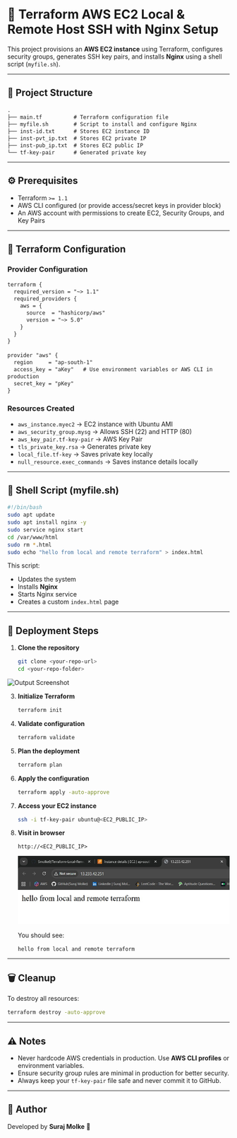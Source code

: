 # 🚀 Terraform AWS EC2 Local & Remote Host SSH with Nginx Setup

This project provisions an **AWS EC2 instance** using Terraform, configures security groups, generates SSH key pairs, and installs **Nginx** using a shell script (`myfile.sh`).

---

## 📂 Project Structure

```
.
├── main.tf          # Terraform configuration file
├── myfile.sh        # Script to install and configure Nginx
├── inst-id.txt      # Stores EC2 instance ID
├── inst-pvt_ip.txt  # Stores EC2 private IP
├── inst-pub_ip.txt  # Stores EC2 public IP
└── tf-key-pair      # Generated private key
```

---

## ⚙️ Prerequisites

- Terraform `>= 1.1`
- AWS CLI configured (or provide access/secret keys in provider block)
- An AWS account with permissions to create EC2, Security Groups, and Key Pairs

---

## 📜 Terraform Configuration

### **Provider Configuration**
```hcl
terraform {
  required_version = "~> 1.1"
  required_providers {
    aws = {
      source  = "hashicorp/aws"
      version = "~> 5.0"
    }
  }
}

provider "aws" {
  region     = "ap-south-1"
  access_key = "aKey"   # Use environment variables or AWS CLI in production
  secret_key = "pKey"
}
```

### **Resources Created**
- `aws_instance.myec2` → EC2 instance with Ubuntu AMI
- `aws_security_group.mysg` → Allows SSH (22) and HTTP (80)
- `aws_key_pair.tf-key-pair` → AWS Key Pair
- `tls_private_key.rsa` → Generates private key
- `local_file.tf-key` → Saves private key locally
- `null_resource.exec_commands` → Saves instance details locally

---

## 📜 Shell Script (myfile.sh)

```bash
#!/bin/bash
sudo apt update
sudo apt install nginx -y
sudo service nginx start
cd /var/www/html
sudo rm *.html
sudo echo "hello from local and remote terraform" > index.html
```

This script:
- Updates the system
- Installs **Nginx**
- Starts Nginx service
- Creates a custom `index.html` page

---

## 🚀 Deployment Steps

1. **Clone the repository**
   ```bash
   git clone <your-repo-url>
   cd <your-repo-folder>

    ```
![Output Screenshot](Screenshot/tt.jpg)


3. **Initialize Terraform**
   ```bash
   terraform init
   ```

4. **Validate configuration**
   ```bash
   terraform validate
   ```

5. **Plan the deployment**
   ```bash
   terraform plan
   ```

6. **Apply the configuration**
   ```bash
   terraform apply -auto-approve
   ```

7. **Access your EC2 instance**
   ```bash
   ssh -i tf-key-pair ubuntu@<EC2_PUBLIC_IP>
   ```

8. **Visit in browser**
   ```
   http://<EC2_PUBLIC_IP>
   ```
   ![Output Screenshot](Screenshot/tt1.jpg)


   You should see:
   ```
   hello from local and remote terraform
   ```

---

## 🗑️ Cleanup

To destroy all resources:
```bash
terraform destroy -auto-approve
```

---

## ⚠️ Notes
- Never hardcode AWS credentials in production. Use **AWS CLI profiles** or environment variables.
- Ensure security group rules are minimal in production for better security.
- Always keep your `tf-key-pair` file safe and never commit it to GitHub.

---

## 📌 Author
Developed by **Suraj Molke** 🚀
